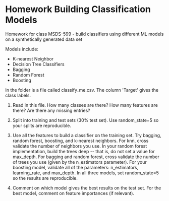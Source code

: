# Homework Building Classification Models
Homework for class MSDS-599 - build classifiers using different ML models on a synthetically generated data set

Models include:
- K-nearest Neighbor
- Decision Tree Classifiers
-   Bagging 
-   Random Forest
-   Boosting

In the folder is a file called classify_me.csv. The column 'Target' gives the class labels.

1. Read in this file. How many classes are there? How many features are there? Are there any missing entries? 

2. Split into training and test sets (30% test set). Use random_state=5 so your splits are reproducible. 

3. Use all the features to build a classifier on the training set. Try bagging, random forest, boosting, and k-nearest neighbors. For knn, cross validate the number of neighbors you use. In your random forest implementation, build the trees deep -- that is, do not set a value for max_depth. For bagging and random forest,  cross validate the number of trees you use (given by the n_estimators parameter). For your boosting model, validate all of the parameters: n_estimators, learning_rate, and max_depth. In all three models, set random_state=5 so the results are reproducible.  

4. Comment on which model gives the best results on the test set.  For the best model, comment on feature importances (if relevant). 
